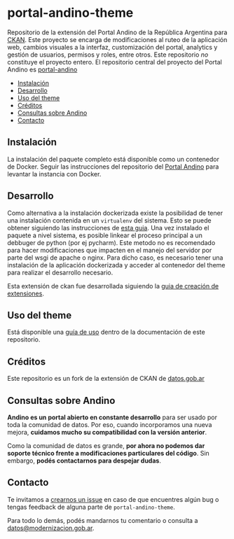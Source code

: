 # portal-andino-theme

Repositorio de la extensión del Portal Andino de la República Argentina para [CKAN](http://ckan.org/). Este proyecto se encarga de modificaciones al ruteo de la aplicación web, cambios visuales a la interfaz, customización del portal, analytics y gestión de usuarios, permisos y roles, entre otros. Este repositorio *no* constituye el proyecto entero. El repositorio central del proyecto del Portal Andino es [portal-andino](https://github.com/datosgobar/portal-andino)

- [Instalación](#instalaci%C3%B3n)
- [Desarrollo](#desarrollo)
- [Uso del theme](#uso-del-theme)
- [Créditos](#cr%C3%A9ditos)
- [Consultas sobre Andino](#consultas-sobre-andino)
- [Contacto](#contacto)

## Instalación

La instalación del paquete completo está disponible como un contenedor de Docker. Seguir las instrucciones del repositorio del [Portal Andino](https://github.com/datosgobar/portal-andino) para levantar la instancia con Docker.

## Desarrollo

Como alternativa a la instalación dockerizada existe la posibilidad de tener una instalación contenida en un `virtualenv` del sistema. Esto se puede obtener siguiendo las instrucciones de [esta guia](http://docs.ckan.org/en/ckan-2.5.2/maintaining/installing/install-from-source.html). Una vez instalado el paquete a nivel sistema, es posible linkear el proceso principal a un debbuger de python (por ej pycharm). Este metodo no es recomendado para hacer modificaciones que impacten en el manejo del servidor por parte del wsgi de apache o nginx. Para dicho caso, es necesario tener una instalación de la aplicación dockerizada y acceder al contenedor del theme para realizar el desarrollo necesario.

Esta extensión de ckan fue desarrollada siguiendo la [guia de creación de extensiones](http://docs.ckan.org/en/ckan-2.5.2/extensions/tutorial.html).

## Uso del theme

Está disponible una [guía de uso](./docs/guia_uso_portal_andino.md) dentro de la documentación de este repositorio.

## Créditos

Este repositorio es un fork de la extensión de CKAN de [datos.gob.ar](https://github.com/datosgobar/datos.gob.ar)

## Consultas sobre Andino

**Andino es un portal abierto en constante desarrollo** para ser usado por toda la comunidad de datos. Por eso, cuando incorporamos una nueva mejora, **cuidamos mucho su compatibilidad con la versión anterior**.

Como la comunidad de datos es grande, **por ahora no podemos dar soporte técnico frente a modificaciones particulares del código**. Sin embargo, **podés contactarnos para despejar dudas**.

## Contacto

Te invitamos a [crearnos un issue](https://github.com/datosgobar/portal-andino-theme/issues/new?title=Encontre%20un%20bug%20en%20andino) en caso de que encuentres algún bug o tengas feedback de alguna parte de `portal-andino-theme`.

Para todo lo demás, podés mandarnos tu comentario o consulta a [datos@modernizacion.gob.ar](mailto:datos@modernizacion.gob.ar).
